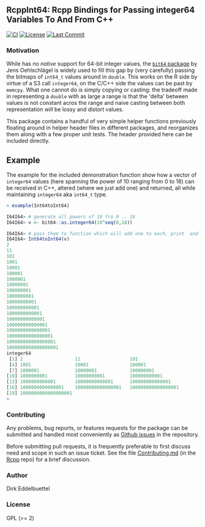 
## RcppInt64: Rcpp Bindings for Passing integer64 Variables To And From C++

[![CI](https://github.com/eddelbuettel/RcppInt64/actions/workflows/r2u.yaml/badge.svg)](https://github.com/eddelbuettel/RcppInt64/actions/workflows/r2u.yaml)
[![License](https://eddelbuettel.github.io/badges/GPL2+.svg)](https://www.gnu.org/licenses/gpl-2.0.html)
[![Last Commit](https://img.shields.io/github/last-commit/eddelbuettel/rcppint64)](https://github.com/eddelbuettel/rcppint64)
<!-- [![CRAN](https://www.r-pkg.org/badges/version/Rcppint64)](https://cran.r-project.org/package=Rcppint64) -->
<!-- [![Dependencies](https://tinyverse.netlify.com/badge/Rcppint64)](https://cran.r-project.org/package=Rcppint64) -->

### Motivation

While has no _native_ support for 64-bit integer values, the [`bit64`
package](https://cloud.r-project.org/web/packages/bit64/index.html) by Jens Oehlschlägel is widely
used to fill this gap by (very carefully) passing the bitmaps of `int64_t` values around in
`double`.  This works on the R side by virtue of a S3 call `integer64`, on the C/C++ side the values
can be past by `memcpy`.   What one cannot do is simply copying or casting: the tradeoff made in
representing a `double` with as large a range is that the 'delta' between values is not constant
acros the range and naive casting between both representation *will* be lossy and distort values.

This package contains a handful of very simple helper functions previously floating around in helper
header files in different packages, and reorganizes them along with a few proper unit tests.  The
header provided here can be included directly.

## Example

The example for the included demonstration function show how a vector of
`integer64` values (here spanning the power of 10 ranging from 0 to 18)
can be received in C++, altered (where we just add one) and returned, all
while maintaining `integer64` aka `int64_t` type.

```r
> example(Int64toInt64)

I64I64> # generate all powers of 10 fro 0 .. 18
I64I64> v <- bit64::as.integer64(10^seq(0,18))

I64I64> # pass them to function which will add one to each, print  and return
I64I64> Int64toInt64(v)
2
11
101
1001
10001
100001
1000001
10000001
100000001
1000000001
10000000001
100000000001
1000000000001
10000000000001
100000000000001
1000000000000001
10000000000000001
100000000000000001
1000000000000000001
integer64
 [1] 2                   11                  101
 [4] 1001                10001               100001
 [7] 1000001             10000001            100000001
[10] 1000000001          10000000001         100000000001
[13] 1000000000001       10000000000001      100000000000001
[16] 1000000000000001    10000000000000001   100000000000000001
[19] 1000000000000000001
>
```

### Contributing

Any problems, bug reports, or features requests for the package can be submitted and handled most
conveniently as [Github issues](https://github.com/eddelbuettel/rcppint64/issues) in the
repository.

Before submitting pull requests, it is frequently preferable to first discuss need and scope in such
an issue ticket.  See the file
[Contributing.md](https://github.com/RcppCore/Rcpp/blob/master/Contributing.md) (in the
[Rcpp](https://github.com/RcppCore/Rcpp) repo) for a brief discussion.

### Author

Dirk Eddelbuettel

### License

GPL (>= 2)
